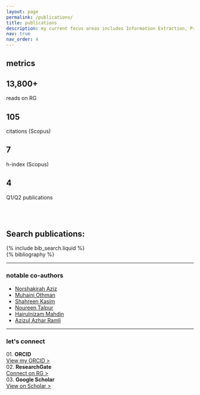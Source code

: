 ```yaml
---
layout: page
permalink: /publications/
title: publications
description: my current focus areas includes Information Extraction, Predictive Analytics, Big Data Analytics, Artificial Intelligence, and Machine Learning. publications are by categories in reversed chronological order.
nav: true
nav_order: 4
---
```


<div class="projects">
  <h2 class="category">metrics</h2>
</div>
<div class="row mt-3">
  <div class="col-sm mt-3 mt-md-0">
    <a href="https://www.researchgate.net/profile/Mohd-Hafizul-Afifi-Abdullah" style="text-decoration:none">
      <div class="card hoverable"><div class="card-body">
        <h2 class="card-title text-lowercase">13,800+</h2>
        <p class="card-text">reads on RG</p>
      </div></div>
    </a>
  </div>
  <div class="col-sm mt-3 mt-md-0">
    <a hrefxx="" style="text-decoration:none">
      <div class="card hoverable"><div class="card-body">
        <h2 class="card-title text-lowercase">105</h2>
        <p class="card-text">citations (Scopus)</p>
      </div></div>
    </a>
  </div>
  <div class="col-sm mt-3 mt-md-0">
    <a hrefxx="" style="text-decoration:none">
      <div class="card hoverable"><div class="card-body">
        <h2 class="card-title text-lowercase">7</h2>
        <p class="card-text">h-index (Scopus)</p>
      </div></div>
    </a>
  </div>
  <div class="col-sm mt-3 mt-md-0">
    <a href="https://scholar.google.com/citations?user=mWsihrgAAAAJ&hl=en" style="text-decoration:none">
      <div class="card hoverable"><div class="card-body">
        <h2 class="card-title text-lowercase">4</h2>
        <p class="card-text">Q1/Q2 publications</p>
      </div></div>
    </a>
  </div>
</div>

<!-- _pages/publications.md -->
<br><br>
<!-- Bibsearch Feature -->
<h2 class="card-title text-lowercase">Search publications:</h2>
{% include bib_search.liquid %}

<div class="publications">
{% bibliography %}
</div>

<hr>
<h3 class="mt-4">notable co-authors</h3>
<div class="col">
    <ul>
      <li><a href="https://shakirahabaziz.wixsite.com/dr-shakirahaziz/home">Norshakirah Aziz</a></li>
      <li><a href="https://community.uthm.edu.my/muhaini">Muhaini Othman</a></li>
	  <li><a href="https://community.uthm.edu.my/shahreen">Shahreen Kasim</a></li>
	  <li><a href="https://scholar.google.com/citations?hl=en&user=voBMIPEAAAAJ">Noureen Talpur</a></li>
	  <li><a href="https://community.uthm.edu.my/hairuln">Hairulnizam Mahdin</a></li>
	  <li><a href="https://community.uthm.edu.my/azizulr">Azizul Azhar Ramli</a></li>
    </ul>
</div>

<hr>
<h3 class="mt-4">let's connect</h3>
<div class="row mt-3">
    <div class="col-sm mt-3 mt-md-0">
        01. <b>ORCID</b><br><a href="https://orcid.org/0000-0002-1427-2571">View my ORCID ></a>
    </div>
    <div class="col-sm mt-3 mt-md-0">
        02. <b>ResearchGate</b><br><a href="https://www.researchgate.net/profile/Mohd-Hafizul-Afifi-Abdullah">Connect on RG ></a>
    </div>
    <div class="col-sm mt-3 mt-md-0">
        03. <b>Google Scholar</b><br><a href="https://scholar.google.com/citations?user=mWsihrgAAAAJ">View on Scholar ></a>
    </div>
</div>
